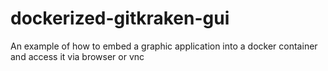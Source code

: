 # dockerized-gitkraken-gui
An example of how to embed a graphic  application into a docker container and access it via browser or vnc
